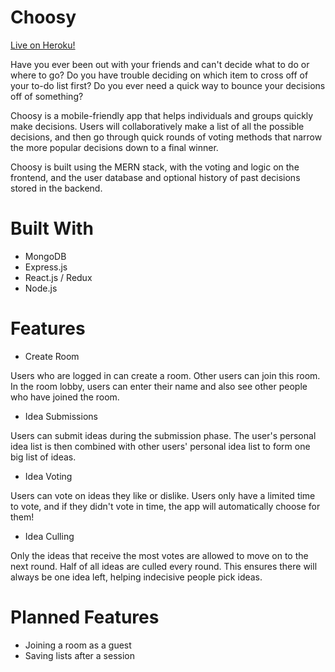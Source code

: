 # Choosy

[Live on Heroku!](https://choosyapp.herokuapp.com/)

Have you ever been out with your friends and can't decide what to do or where to go? Do you have trouble deciding on which item to cross off of your to-do list first? Do you ever need a quick way to bounce your decisions off of something?

Choosy is a mobile-friendly app that helps individuals and groups quickly make decisions. Users will collaboratively make a list of all the possible decisions, and then go through quick rounds of voting methods that narrow the more popular decisions down to a final winner.

Choosy is built using the MERN stack, with the voting and logic on the frontend, and the user database and optional history of past decisions stored in the backend.

# Built With

* MongoDB
* Express.js
* React.js / Redux
* Node.js

# Features

* Create Room

Users who are logged in can create a room. Other users can join this room. In the room lobby, users can enter their name and also see other people who have joined the room.

* Idea Submissions

Users can submit ideas during the submission phase. The user's personal idea list is then combined with other users' personal idea list to form one big list of ideas.

* Idea Voting

Users can vote on ideas they like or dislike. Users only have a limited time to vote, and if they didn't vote in time, the app will automatically choose for them!

* Idea Culling

Only the ideas that receive the most votes are allowed to move on to the next round. Half of all ideas are culled every round. This ensures there will always be one idea left, helping indecisive people pick ideas.

# Planned Features
* Joining a room as a guest
* Saving lists after a session

